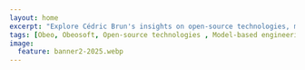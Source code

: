 ```yaml
---
layout: home
excerpt: "Explore Cédric Brun's insights on open-source technologies, model-based engineering and running the Obeo french company. Discover articles on Sirius Web, graphical modeling tools, Eclipse Modeling Framework, Eclipse platform innovations, and the impact of technology in academic research and collaborative engineering. Dive into the world of advanced modeling tools."
tags: [Obeo, Obeosoft, Open-source technologies , Model-based engineering, Eclipse platform, Graphical modeling tools, Sirius Web integration, Project Jupyter Notebook, Collaborative engineering tools, Software development, Technology in academic research, Model debugging and animation, Software engineering insights, Advanced technology solutions,Engineering tool development,Programming and innovation]
image:
  feature: banner2-2025.webp
---
```

